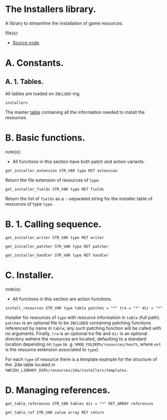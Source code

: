# The Installers library.

A library to streamline the installation of game resources.

file(s):

* [Source code](../../installers.tpa).

# A. Constants.

## A. 1. Tables.

All tables are loaded on `INCLUDE`-ing.

`installers`

The master [table](../../resources/2da/installers/installers.2da) containing all the information needed to install the resources.

# B. Basic functions.

note(s):
* All functions in this section have both patch and action variants.

`get_installer_extension STR_VAR type RET extension`

Return the file extension of resources of `type`.

`get_installer_fields STR_VAR type RET fields`

Return the list of `fields` as a `:`-separated string for the installer table of resources of type `type`.

# B. 1. Calling sequence.

`get_installer_writer STR_VAR type RET writer`

`get_installer_patcher STR_VAR type RET patcher`

`get_installer_handler STR_VAR type RET handler`

# C. Installer.

note(s):
* All functions in this section are action functions.

`install_resources STR_VAR type table patches = "*" tra = "*" dir = "*"`

Installer for resources of `type` with resource information in `table` (full path). `patches` is an optional file to be `INCLUDED` containing patching functions referenced by name in `table`; any such patching function will be called with no arguments. Finally, `tra` is an optional tra file and `dir` is an optional directory wehere the resources are located, defaulting to a standard location depending on `type` (e. g. `%MOD_FOLDER%/resources/%ext%`, where `ext` is the resource extension associated to `type`).

For each `type` of resource there is a template example for the structure of the .2da table located in `%WEIDU_LIBRARY_DIR%/resources/2da/installers/templates`.

# D. Managing references.

`get_table_references STR_VAR tables dir = "*" RET_ARRAY references`

`get_table_ref STR_VAR value array RET return`
